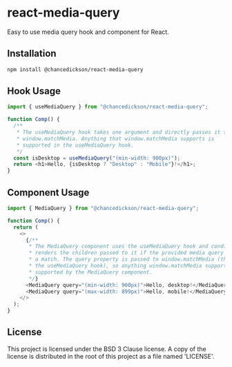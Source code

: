 # react-media-query

Easy to use media query hook and component for React.

## Installation

```bash
npm install @chancedickson/react-media-query
```

## Hook Usage

```javascript
import { useMediaQuery } from "@chancedickson/react-media-query";

function Comp() {
  /**
   * The useMediaQuery hook takes one argument and directly passes it to
   * window.matchMedia. Anything that window.matchMedia supports is
   * supported in the useMediaQuery hook.
   */
  const isDesktop = useMediaQuery("(min-width: 900px)");
  return <h1>Hello, {isDesktop ? "Desktop" : "Mobile"}!</h1>;
}
```

## Component Usage

```javascript
import { MediaQuery } from "@chancedickson/react-media-query";

function Comp() {
  return (
    <>
      {/**
       * The MediaQuery component uses the useMediaQuery hook and conditionally
       * renders the children passed to it if the provided media query is
       * a match. The query property is passed to window.matchMedia (through
       * the useMediaQuery hook), so anything window.matchMedia supports is
       * supported by the MediaQuery component.
       */}
      <MediaQuery query="(min-width: 900px)">Hello, desktop!</MediaQuery>
      <MediaQuery query="(max-width: 899px)">Hello, mobile!</MediaQuery>
    </>
  );
}
```

## License

This project is licensed under the BSD 3 Clause license. A copy of the license
is distributed in the root of this project as a file named 'LICENSE'.
